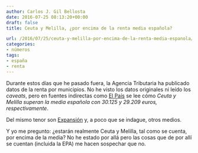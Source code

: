 ```yaml
---
author: Carlos J. Gil Bellosta
date: 2016-07-25 08:13:20+00:00
draft: false
title: Ceuta y Melilla, ¿por encima de la renta media española?

url: /2016/07/25/ceuta-y-melilla-por-encima-de-la-renta-media-espanola/
categories:
- números
tags:
- españa
- renta
---
```


Durante estos días que he pasado fuera, la Agencia Tributaria ha publicado datos de la renta por municipios. No he visto los datos originales ni leído los _caveats_, pero en fuentes indirectas como [El País](http://economia.elpais.com/economia/2016/07/20/actualidad/1469036970_919157.html?rel=mas) se lee cómo _Ceuta y Melilla superan la media española con 30.125 y 29.209 euros, respectivamente_.

Del mismo tenor son [Expansión](http://www.expansion.com/economia/2016/07/20/578fae0322601d373b8b4590.html) y, a poco que se indague, otros medios.

Y yo me pregunto: ¿estarán realmente Ceuta y Melilla, tal como se cuenta, por encima de la media? No he estado por allá pero las cosas que de por allí se cuentan (incluida la EPA) me hacen sospechar que no.
